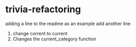 # trivia-refactoring

adding a line to the readme as an example
add another line
1) change corrent to current
2) Changes the current_category function 